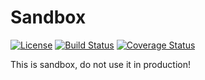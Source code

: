 # Sandbox

[![License](https://poser.pugx.org/nekufa/saprfc/license.png)](https://packagist.org/packages/nekufa/saprfc)
[![Build Status](https://travis-ci.org/nekufa/sandbox.png)](https://travis-ci.org/nekufa/sandbox)
[![Coverage Status](https://coveralls.io/repos/nekufa/sandbox/badge.png?branch=master)](https://coveralls.io/r/nekufa/sandbox?branch=master)

This is sandbox, do not use it in production!